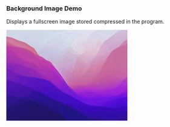 ### Background Image Demo

Displays a fullscreen image stored compressed in the program.

![Screenshot](screenshot.png)
